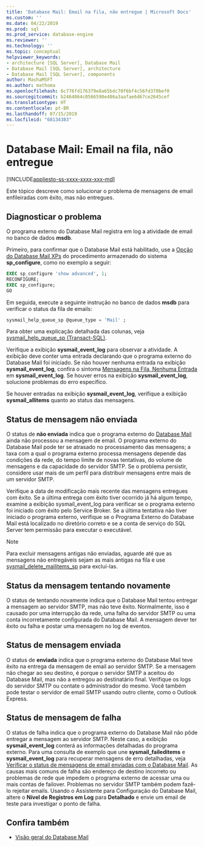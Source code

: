 ```yaml
---
title: 'Database Mail: Email na fila, não entregue | Microsoft Docs'
ms.custom: ''
ms.date: 04/22/2019
ms.prod: sql
ms.prod_service: database-engine
ms.reviewer: ''
ms.technology: ''
ms.topic: conceptual
helpviewer_keywords:
- architecture [SQL Server], Database Mail
- Database Mail [SQL Server], architecture
- Database Mail [SQL Server], components
author: MashaMSFT
ms.author: mathoma
ms.openlocfilehash: 6c776fd176379e8a65bdc70f6bf4c56fd370bef0
ms.sourcegitcommit: b2464064c0566590e486a3aafae6d67ce2645cef
ms.translationtype: HT
ms.contentlocale: pt-BR
ms.lasthandoff: 07/15/2019
ms.locfileid: "68134383"
---
```

# <a name="database-mail-mail-queued-not-delivered"></a>Database Mail: Email na fila, não entregue 
[!INCLUDE[appliesto-ss-xxxx-xxxx-xxx-md](../../includes/appliesto-ss-xxxx-xxxx-xxx-md.md)]

Este tópico descreve como solucionar o problema de mensagens de email enfileiradas com êxito, mas não entregues.

## <a name="diagnose-the-problem"></a>Diagnosticar o problema 

O programa externo do Database Mail registra em log a atividade de email no banco de dados **msdb**.

Primeiro, para confirmar que o Database Mail está habilitado, use a [Opção do Database Mail XPs](../../database-engine/configure-windows/database-mail-xps-server-configuration-option.md) do procedimento armazenado do sistema **sp_configure**, como no exemplo a seguir:

```sql 
EXEC sp_configure 'show advanced', 1;  
RECONFIGURE; 
EXEC sp_configure; 
GO
```

Em seguida, execute a seguinte instrução no banco de dados **msdb** para verificar o status da fila de emails:

```sql
sysmail_help_queue_sp @queue_type = 'Mail' ;
```

Para obter uma explicação detalhada das colunas, veja [sysmail_help_queue_sp (Transact-SQL)](../system-stored-procedures/sysmail-help-queue-sp-transact-sql.md#result-set).

Verifique a exibição **sysmail_event_log** para observar a atividade. A exibição deve conter uma entrada declarando que o programa externo do Database Mail foi iniciado. Se não houver nenhuma entrada na exibição **sysmail_event_log**, confira o sintoma [Mensagens na Fila, Nenhuma Entrada](database-mail-common-errors.md#database-mail-queued-no-entries-in-sysmail_event_log-or-windows-application-event-log) em **sysmail_event_log**. Se houver erros na exibição **sysmail_event_log**, solucione problemas do erro específico.

Se houver entradas na exibição **sysmail_event_log**, verifique a exibição **sysmail_allitems** quanto ao status das mensagens.

## <a name="message-status-unsent"></a>Status de mensagem não enviada 

O status de **não enviada** indica que o programa externo do [Database Mail](database-mail-external-program.md) ainda não processou a mensagem de email. O programa externo do Database Mail pode ter se atrasado no processamento das mensagens; a taxa com a qual o programa externo processa mensagens depende das condições da rede, do tempo limite de novas tentativas, do volume de mensagens e da capacidade do servidor SMTP. Se o problema persistir, considere usar mais de um perfil para distribuir mensagens entre mais de um servidor SMTP.

Verifique a data de modificação mais recente das mensagens entregues com êxito. Se a última entrega com êxito tiver ocorrido já há algum tempo, examine a exibição sysmail_event_log para verificar se o programa externo foi iniciado com êxito pelo Service Broker. Se a última tentativa não tiver iniciado o programa externo, verifique se o Programa Externo do Database Mail está localizado no diretório correto e se a conta de serviço do SQL Server tem permissão para executar o executável.

   > [!NOTE]
   > Para excluir mensagens antigas não enviadas, aguarde até que as mensagens não entregáveis sejam as mais antigas na fila e use [sysmail_delete_mailitems_sp](../system-stored-procedures/sysmail-delete-mailitems-sp-transact-sql.md) para excluí-las.

## <a name="message-status-retrying"></a>Status da mensagem tentando novamente

O status de tentando novamente indica que o Database Mail tentou entregar a mensagem ao servidor SMTP, mas não teve êxito. Normalmente, isso é causado por uma interrupção da rede, uma falha do servidor SMTP ou uma conta incorretamente configurada do Database Mail. A mensagem dever ter êxito ou falha e postar uma mensagem no log de eventos.

## <a name="message-status-sent"></a>Status de mensagem enviada

O status de **enviada** indica que o programa externo do Database Mail teve êxito na entrega da mensagem de email ao servidor SMTP. Se a mensagem não chegar ao seu destino, é porque o servidor SMTP a aceitou do Database Mail, mas não a entregou ao destinatário final. Verifique os logs do servidor SMTP ou contate o administrador do mesmo. Você também pode testar o servidor de email SMTP usando outro cliente, como o Outlook Express.

## <a name="message-status-failed"></a>Status de mensagem de falha

O status de falha indica que o programa externo do Database Mail não pôde entregar a mensagem ao servidor SMTP. Neste caso, a exibição **sysmail_event_log** conterá as informações detalhadas do programa externo. Para uma consulta de exemplo que une **sysmail_faileditems** e **sysmail_event_log** para recuperar mensagens de erro detalhadas, veja [Verificar o status de mensagens de email enviadas com o Database Mail](check-the-status-of-e-mail-messages-sent-with-database-mail.md). As causas mais comuns de falha são endereço de destino incorreto ou problemas de rede que impedem o programa externo de acessar uma ou mais contas de failover. Problemas no servidor SMTP também podem fazê-lo rejeitar emails. Usando o Assistente para Configuração do Database Mail, altere o **Nível de Registros em Log** para **Detalhado** e envie um email de teste para investigar o ponto de falha.



##  <a name="RelatedContent"></a> Confira também
  
-  [Visão geral do Database Mail](database-mail.md)

  
  
